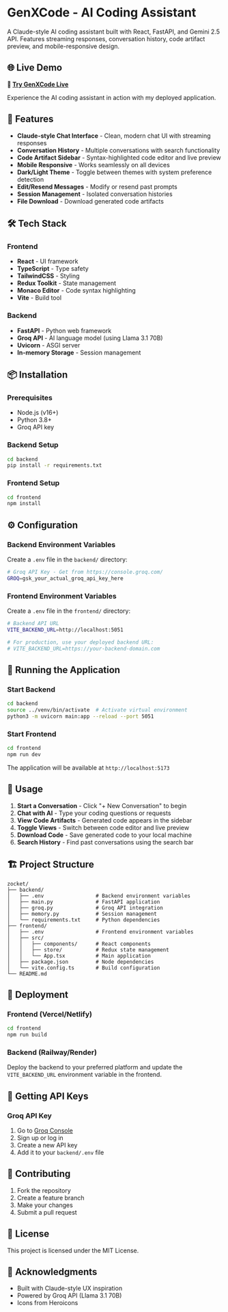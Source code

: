 # GenXCode - AI Coding Assistant

A Claude-style AI coding assistant built with React, FastAPI, and Gemini 2.5 API. Features streaming responses, conversation history, code artifact preview, and mobile-responsive design.

## 🌐 Live Demo

**🚀 [Try GenXCode Live](https://genxcode.onrender.com/)**

Experience the AI coding assistant in action with my deployed application.

## 🚀 Features

- **Claude-style Chat Interface** - Clean, modern chat UI with streaming responses
- **Conversation History** - Multiple conversations with search functionality
- **Code Artifact Sidebar** - Syntax-highlighted code editor and live preview
- **Mobile Responsive** - Works seamlessly on all devices
- **Dark/Light Theme** - Toggle between themes with system preference detection
- **Edit/Resend Messages** - Modify or resend past prompts
- **Session Management** - Isolated conversation histories
- **File Download** - Download generated code artifacts

## 🛠️ Tech Stack

### Frontend
- **React** - UI framework
- **TypeScript** - Type safety
- **TailwindCSS** - Styling
- **Redux Toolkit** - State management
- **Monaco Editor** - Code syntax highlighting
- **Vite** - Build tool

### Backend
- **FastAPI** - Python web framework
- **Groq API** - AI language model (using Llama 3.1 70B)
- **Uvicorn** - ASGI server
- **In-memory Storage** - Session management

## 📦 Installation

### Prerequisites
- Node.js (v16+)
- Python 3.8+
- Groq API key

### Backend Setup
```bash
cd backend
pip install -r requirements.txt
```

### Frontend Setup
```bash
cd frontend
npm install
```

## ⚙️ Configuration

### Backend Environment Variables
Create a `.env` file in the `backend/` directory:
```bash
# Groq API Key - Get from https://console.groq.com/
GROQ=gsk_your_actual_groq_api_key_here
```

### Frontend Environment Variables
Create a `.env` file in the `frontend/` directory:
```bash
# Backend API URL
VITE_BACKEND_URL=http://localhost:5051

# For production, use your deployed backend URL:
# VITE_BACKEND_URL=https://your-backend-domain.com
```

## 🚀 Running the Application

### Start Backend
```bash
cd backend
source ../venv/bin/activate  # Activate virtual environment
python3 -m uvicorn main:app --reload --port 5051
```

### Start Frontend
```bash
cd frontend
npm run dev
```

The application will be available at `http://localhost:5173`

## 📱 Usage

1. **Start a Conversation** - Click "+ New Conversation" to begin
2. **Chat with AI** - Type your coding questions or requests
3. **View Code Artifacts** - Generated code appears in the sidebar
4. **Toggle Views** - Switch between code editor and live preview
5. **Download Code** - Save generated code to your local machine
6. **Search History** - Find past conversations using the search bar

## 🏗️ Project Structure

```
zocket/
├── backend/
│   ├── .env                 # Backend environment variables
│   ├── main.py              # FastAPI application
│   ├── groq.py              # Groq API integration
│   ├── memory.py            # Session management
│   └── requirements.txt     # Python dependencies
├── frontend/
│   ├── .env                 # Frontend environment variables
│   ├── src/
│   │   ├── components/      # React components
│   │   ├── store/           # Redux state management
│   │   └── App.tsx          # Main application
│   ├── package.json         # Node dependencies
│   └── vite.config.ts       # Build configuration
└── README.md
```

## 🚀 Deployment

### Frontend (Vercel/Netlify)
```bash
cd frontend
npm run build
```

### Backend (Railway/Render)
Deploy the backend to your preferred platform and update the `VITE_BACKEND_URL` environment variable in the frontend.

## 🔑 Getting API Keys

### Groq API Key
1. Go to [Groq Console](https://console.groq.com/)
2. Sign up or log in
3. Create a new API key
4. Add it to your `backend/.env` file

## 🤝 Contributing

1. Fork the repository
2. Create a feature branch
3. Make your changes
4. Submit a pull request

## 📄 License

This project is licensed under the MIT License.

## 🙏 Acknowledgments

- Built with Claude-style UX inspiration
- Powered by Groq API (Llama 3.1 70B)
- Icons from Heroicons 